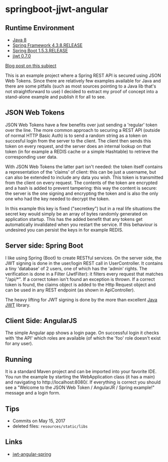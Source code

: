 # springboot-jjwt-angular

## Runtime Environment
- [Java 8](http://www.oracle.com/technetwork/java/javase/downloads/jdk8-downloads-2133151.html)
- [Spring Framework 4.3.8.RELEASE](http://projects.spring.io/spring-framework)
- [Spring Boot 1.5.3.RELEASE](https://projects.spring.io/spring-boot)
- [jjwt 0.7.0](https://github.com/jwtk/jjwt)

[Blog post on this subject](http://niels.nu/blog/2015/json-web-tokens.html)

This is an example project where a Spring REST API is secured using JSON Web Tokens. Since there are relatively few examples available for Java and there are some pitfalls (such as most sources pointing to a Java lib that's not straightforward to use) I decided to extract my proof of concept into a stand-alone example and publish it for all to see.

## JSON Web Tokens

JSON Web Tokens have a few benefits over just sending a 'regular' token over the line. The more common approach to securing a REST API (outside of normal HTTP Basic Auth) is to send a random string as a token on succesful login from the server to the client. The client then sends this token on every request, and the server does an internal lookup on that token (in for example a REDIS cache or a simple Hashtable) to retrieve the corresponding user data.

With JSON Web Tokens the latter part isn't needed: the token itself contains a representation of the 'claims' of client: this can be just a username, but can also be extended to include any data you wish. This token is transmitted from the client on every request. The contents of the token are encrypted and a hash is added to prevent tampering: this way the content is secure: the server is the one signing and encrypting the token and is also the only one who had the key needed to decrypt the token.

In this example this key is fixed ("secretkey") but in a real life situations the secret key would simply be an array of bytes randomly generated on application startup. This has the added benefit that any tokens get automatically invalidated when you restart the service. If this behaviour is undesired you can persist the keys in for example REDIS.

## Server side: Spring Boot

I like using Spring (Boot) to create RESTful services. On the server side, the JWT signing is done in the user/login REST call in UserController. It contains a tiny 'database' of 2 users, one of which has the 'admin' rights. The verification is done in a Filter (JwtFilter): it filters every request that matches "/api/*". If a correct token isn't found an exception is thrown. If a correct token is found, the claims object is added to the Http Request object and can be used in any REST endpoint (as shown in ApiController).

The heavy lifting for JWT signing is done by the more than excellent [Java JWT](https://github.com/jwtk/jjwt) library.

## Client Side: AngularJS

The simple Angular app shows a login page. On successful login it checks with 'the API' which roles are available (of which the 'foo' role doesn't exist for any user).

## Running

It is a standard Maven project and can be imported into your favorite IDE. You run the example by starting the WebApplication class (it has a main) and navigating to http://localhost:8080/. If everything is correct you should see a "Welcome to the JSON Web Token / AngularJR / Spring example!" message and a login form.

## Tips
- Commits on May 15, 2017
- deleted files: `resources/static/libs`

## Links
- [jwt-angular-spring](https://github.com/nielsutrecht/jwt-angular-spring)
